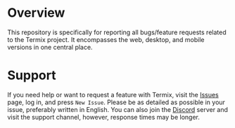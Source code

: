 # Overview

This repository is specifically for reporting all bugs/feature requests related to the Termix project. 
It encompasses the web, desktop, and mobile versions in one central place.

# Support

If you need help or want to request a feature with Termix, visit the [Issues](https://github.com/Termix-SSH/Support/issues) page, log in, and press `New Issue`.
Please be as detailed as possible in your issue, preferably written in English. You can also join the [Discord](https://discord.gg/jVQGdvHDrf) server and visit the support
channel, however, response times may be longer.
